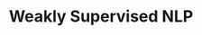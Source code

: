 ---
name: Jingbo Shang
email: jshang@ucsd.edu
photo: https://datascience.ucsd.edu/wp-content/uploads/2022/09/Jingbo-Shang-Web.jpg
website: https://shangjingbo1226.github.io/
domain: B15
title: Weakly Supervised NLP
bio: "I’m an Assistant Professor at UCSD jointly appointed by Computer Science and Halıcıoğlu Data Science Institute. I obtained my Ph.D. from UIUC advised by Prof. Jiawei Han in 2019. I received my B.E. from SJTU in 2014. I’m also a coach of the UCSD’s ACM-ICPC team. My research focuses on data mining, NLP, and machine learning, with an emphasis on turning unstructured text data into structured knowledge and insights with minimum human effort. "
description: "We will play with massive text data and try to extract/discover interesting facts and findings without much human annotation effort. Large language models (LLMs) such as GPT-3.5 and GPT-4 will be our best friends to start with! Finding interesting applications of LLMs can be your capstone projects!"
summer: "Play with ChatGPT at least. Read some papers related to ChatGPT."
oldstudent: https://incomplete-text-classification.vercel.app/
prerequisites: ML or data mining course experience. Heard about LLMs before. 
time: Wednesday 11AM-12PM, Zoom
style: I will lead the discussion in Fall and give mini-lectures. In Winter, it's more like stand-up meetings with Q&A. 
seats: 6
tag: Language Models
---